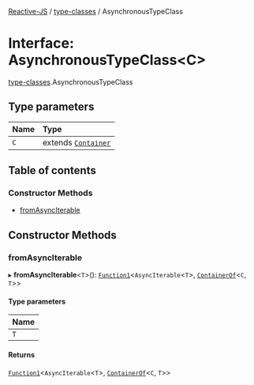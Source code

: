 [Reactive-JS](../README.md) / [type-classes](../modules/type_classes.md) / AsynchronousTypeClass

# Interface: AsynchronousTypeClass<C\>

[type-classes](../modules/type_classes.md).AsynchronousTypeClass

## Type parameters

| Name | Type |
| :------ | :------ |
| `C` | extends [`Container`](types.Container.md) |

## Table of contents

### Constructor Methods

- [fromAsyncIterable](type_classes.AsynchronousTypeClass.md#fromasynciterable)

## Constructor Methods

### fromAsyncIterable

▸ **fromAsyncIterable**<`T`\>(): [`Function1`](../modules/functions.md#function1)<`AsyncIterable`<`T`\>, [`ContainerOf`](../modules/types.md#containerof)<`C`, `T`\>\>

#### Type parameters

| Name |
| :------ |
| `T` |

#### Returns

[`Function1`](../modules/functions.md#function1)<`AsyncIterable`<`T`\>, [`ContainerOf`](../modules/types.md#containerof)<`C`, `T`\>\>
